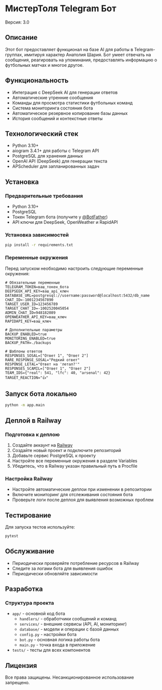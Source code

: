 # МистерТоля Telegram Бот

Версия: 3.0

## Описание
Этот бот предоставляет функционал на базе AI для работы в Telegram-группах, имитируя характер Анатолия Шария. Бот умеет отвечать на сообщения, реагировать на упоминания, предоставлять информацию о футбольных матчах и многое другое.

## Функциональность
- Интеграция с DeepSeek AI для генерации ответов
- Автоматические утренние сообщения
- Команды для просмотра статистики футбольных команд
- Система мониторинга состояния бота
- Автоматическое резервное копирование базы данных
- История сообщений и контекстные ответы

## Технологический стек
- Python 3.10+
- aiogram 3.4.1+ для работы с Telegram API
- PostgreSQL для хранения данных
- OpenAI API (DeepSeek) для генерации текста
- APScheduler для запланированных задач

## Установка

### Предварительные требования
- Python 3.10+
- PostgreSQL
- Токен Telegram бота (получите у [@BotFather](https://t.me/BotFather))
- API ключи для DeepSeek, OpenWeather и RapidAPI

### Установка зависимостей
```bash
pip install -r requirements.txt
```

### Переменные окружения
Перед запуском необходимо настроить следующие переменные окружения:

```
# Обязательные переменные
TELEGRAM_TOKEN=ваш_токен_бота
DEEPSEEK_API_KEY=ваш_api_ключ
DATABASE_URL=postgresql://username:password@localhost:5432/db_name
CHAT_ID=-1001234567890
TARGET_USER_ID=123456789
TARGET_CHAT_ID=-1002520045054
ADMIN_CHAT_ID=948182089
OPENWEATHER_API_KEY=ваш_ключ
RAPIDAPI_KEY=ваш_ключ

# Дополнительные параметры
BACKUP_ENABLED=true
MONITORING_ENABLED=true
BACKUP_PATH=./backups

# Шаблоны ответов
RESPONSES_SOSAL=["Ответ 1", "Ответ 2"]
RARE_RESPONSE_SOSAL="Редкий ответ"
RESPONSE_LETAL="Ответ на 'летал?'"
RESPONSES_SCAMIL=["Ответ 1", "Ответ 2"]
TEAM_IDS={"real": 541, "lfc": 40, "arsenal": 42}
TARGET_REACTION="👍"
```

## Запуск бота локально
```bash
python -m app.main
```

## Деплой в Railway

### Подготовка к деплою
1. Создайте аккаунт на [Railway](https://railway.app/)
2. Создайте новый проект и подключите репозиторий
3. Добавьте сервис PostgreSQL к проекту
4. Настройте все переменные окружения в разделе Variables
5. Убедитесь, что в Railway указан правильный путь в Procfile

### Настройка Railway
- Настройте автоматические деплои при изменении в репозитории
- Включите мониторинг для отслеживания состояния бота
- Проверьте логи после деплоя для выявления возможных проблем

## Тестирование
Для запуска тестов используйте:
```bash
pytest
```

## Обслуживание
- Периодически проверяйте потребление ресурсов в Railway
- Следите за логами бота для выявления ошибок
- Периодически обновляйте зависимости

## Разработка

### Структура проекта
- `app/` - основной код бота
  - `handlers/` - обработчики сообщений и команд
  - `services/` - внешние сервисы (API, AI, мониторинг)
  - `database/` - модели и операции с базой данных
  - `config.py` - настройки бота
  - `bot.py` - основная логика работы бота
  - `main.py` - точка входа в приложение
- `tests/` - тесты для всех компонентов

## Лицензия
Все права защищены. Несанкционированное использование запрещено.
